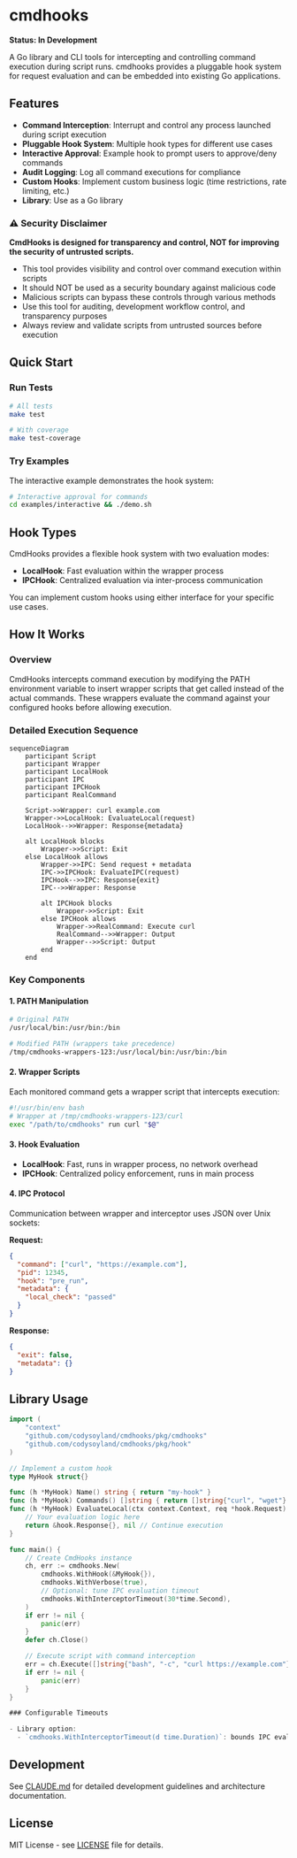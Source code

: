 # cmdhooks

**Status: In Development**

A Go library and CLI tools for intercepting and controlling command execution during script runs. cmdhooks provides a pluggable hook system for request evaluation and can be embedded into existing Go applications.

## Features

- **Command Interception**: Interrupt and control any process launched during script execution
- **Pluggable Hook System**: Multiple hook types for different use cases
- **Interactive Approval**: Example hook to prompt users to approve/deny commands
- **Audit Logging**: Log all command executions for compliance
- **Custom Hooks**: Implement custom business logic (time restrictions, rate limiting, etc.)
- **Library**: Use as a Go library

### ⚠️ Security Disclaimer

**CmdHooks is designed for transparency and control, NOT for improving the security of untrusted scripts.**

- This tool provides visibility and control over command execution within scripts
- It should NOT be used as a security boundary against malicious code
- Malicious scripts can bypass these controls through various methods
- Use this tool for auditing, development workflow control, and transparency purposes
- Always review and validate scripts from untrusted sources before execution

## Quick Start

### Run Tests
```bash
# All tests
make test

# With coverage
make test-coverage
```

### Try Examples
The interactive example demonstrates the hook system:

```bash
# Interactive approval for commands
cd examples/interactive && ./demo.sh
```

## Hook Types

CmdHooks provides a flexible hook system with two evaluation modes:

- **LocalHook**: Fast evaluation within the wrapper process
- **IPCHook**: Centralized evaluation via inter-process communication

You can implement custom hooks using either interface for your specific use cases.

## How It Works

### Overview

CmdHooks intercepts command execution by modifying the PATH environment variable to insert wrapper scripts that get called instead of the actual commands. These wrappers evaluate the command against your configured hooks before allowing execution.

### Detailed Execution Sequence

```mermaid
sequenceDiagram
    participant Script
    participant Wrapper
    participant LocalHook
    participant IPC
    participant IPCHook
    participant RealCommand
    
    Script->>Wrapper: curl example.com
    Wrapper->>LocalHook: EvaluateLocal(request)
    LocalHook-->>Wrapper: Response{metadata}
    
    alt LocalHook blocks
        Wrapper->>Script: Exit
    else LocalHook allows
        Wrapper->>IPC: Send request + metadata
        IPC->>IPCHook: EvaluateIPC(request)
        IPCHook-->>IPC: Response{exit}
        IPC-->>Wrapper: Response
        
        alt IPCHook blocks
            Wrapper->>Script: Exit
        else IPCHook allows
            Wrapper->>RealCommand: Execute curl
            RealCommand-->>Wrapper: Output
            Wrapper-->>Script: Output
        end
    end
```

### Key Components

#### 1. **PATH Manipulation**
```bash
# Original PATH
/usr/local/bin:/usr/bin:/bin

# Modified PATH (wrappers take precedence)
/tmp/cmdhooks-wrappers-123:/usr/local/bin:/usr/bin:/bin
```

#### 2. **Wrapper Scripts**
Each monitored command gets a wrapper script that intercepts execution:
```bash
#!/usr/bin/env bash
# Wrapper at /tmp/cmdhooks-wrappers-123/curl
exec "/path/to/cmdhooks" run curl "$@"
```

#### 3. **Hook Evaluation**
- **LocalHook**: Fast, runs in wrapper process, no network overhead
- **IPCHook**: Centralized policy enforcement, runs in main process

#### 4. **IPC Protocol**
Communication between wrapper and interceptor uses JSON over Unix sockets:

**Request:**
```json
{
  "command": ["curl", "https://example.com"],
  "pid": 12345,
  "hook": "pre_run",
  "metadata": {
    "local_check": "passed"
  }
}
```

**Response:**
```json
{
  "exit": false,
  "metadata": {}
}
```

## Library Usage

```go
import (
    "context"
    "github.com/codysoyland/cmdhooks/pkg/cmdhooks"
    "github.com/codysoyland/cmdhooks/pkg/hook"
)

// Implement a custom hook
type MyHook struct{}

func (h *MyHook) Name() string { return "my-hook" }
func (h *MyHook) Commands() []string { return []string{"curl", "wget"} }
func (h *MyHook) EvaluateLocal(ctx context.Context, req *hook.Request) (*hook.Response, error) {
    // Your evaluation logic here
    return &hook.Response{}, nil // Continue execution
}

func main() {
    // Create CmdHooks instance
    ch, err := cmdhooks.New(
        cmdhooks.WithHook(&MyHook{}),
        cmdhooks.WithVerbose(true),
        // Optional: tune IPC evaluation timeout
        cmdhooks.WithInterceptorTimeout(30*time.Second),
    )
    if err != nil {
        panic(err)
    }
    defer ch.Close()

    // Execute script with command interception
    err = ch.Execute([]string{"bash", "-c", "curl https://example.com"})
    if err != nil {
        panic(err)
    }
}

### Configurable Timeouts

- Library option:
  - `cmdhooks.WithInterceptorTimeout(d time.Duration)`: bounds IPC evaluation inside the interceptor (default 10m).
```

## Development

See [CLAUDE.md](CLAUDE.md) for detailed development guidelines and architecture documentation.

## License

MIT License - see [LICENSE](LICENSE) file for details.
